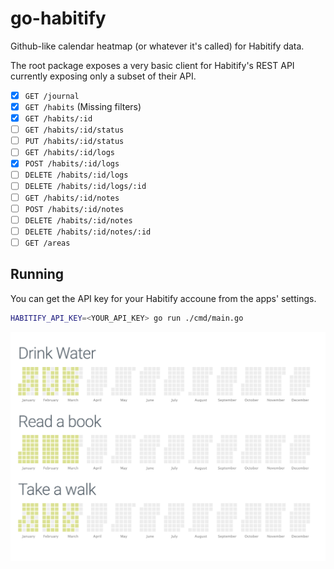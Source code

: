# go-habitify

Github-like calendar heatmap (or whatever it's called) for Habitify data.

The root package exposes a very basic client for Habitify's REST API
currently exposing only a subset of their API.

* [x] `GET /journal`
* [x] `GET /habits` (Missing filters)
* [x] `GET /habits/:id`
* [ ] `GET /habits/:id/status`
* [ ] `PUT /habits/:id/status`
* [ ] `GET /habits/:id/logs`
* [x] `POST /habits/:id/logs`
* [ ] `DELETE /habits/:id/logs`
* [ ] `DELETE /habits/:id/logs/:id`
* [ ] `GET /habits/:id/notes`
* [ ] `POST /habits/:id/notes`
* [ ] `DELETE /habits/:id/notes`
* [ ] `DELETE /habits/:id/notes/:id`
* [ ] `GET /areas`

## Running

You can get the API key for your Habitify accoune from the apps' settings.

```sh
HABITIFY_API_KEY=<YOUR_API_KEY> go run ./cmd/main.go
```

![UI](README-ui.png)